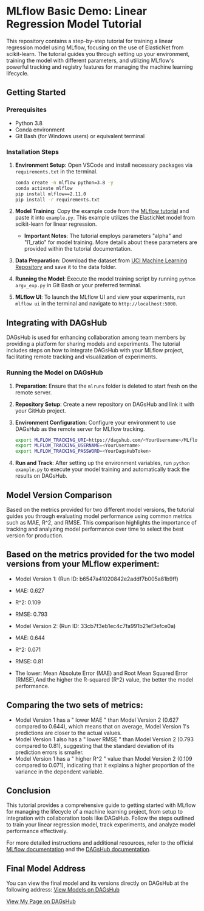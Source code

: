 
# MLflow Basic Demo: Linear Regression Model Tutorial

This repository contains a step-by-step tutorial for training a linear regression model using MLflow, focusing on the use of ElasticNet from scikit-learn. The tutorial guides you through setting up your environment, training the model with different parameters, and utilizing MLflow's powerful tracking and registry features for managing the machine learning lifecycle.

## Getting Started

### Prerequisites

- Python 3.8
- Conda environment
- Git Bash (for Windows users) or equivalent terminal

### Installation Steps

1. **Environment Setup**: Open VSCode and install necessary packages via `requirements.txt` in the terminal.

   ```bash
   conda create -n mlflow python=3.8 -y
   conda activate mlflow
   pip install mlflow==2.11.0
   pip install -r requirements.txt
   ```

2. **Model Training**: Copy the example code from the [MLflow tutorial](https://mlflow.org/docs/1.24.0/tutorials-and-examples/tutorial.html) and paste it into `example.py`. This example utilizes the ElasticNet model from scikit-learn for linear regression.

   - **Important Notes**: The tutorial employs parameters "alpha" and "l1_ratio" for model training. More details about these parameters are provided within the tutorial documentation.

3. **Data Preparation**: Download the dataset from [UCI Machine Learning Repository](http://archive.ics.uci.edu/dataset/186/wine+quality) and save it to the data folder.

4. **Running the Model**: Execute the model training script by running `python argv_exp.py` in Git Bash or your preferred terminal.

5. **MLflow UI**: To launch the MLflow UI and view your experiments, run `mlflow ui` in the terminal and navigate to `http://localhost:5000`.

## Integrating with DAGsHub

DAGsHub is used for enhancing collaboration among team members by providing a platform for sharing models and experiments. The tutorial includes steps on how to integrate DAGsHub with your MLflow project, facilitating remote tracking and visualization of experiments.

### Running the Model on DAGsHub

1. **Preparation**: Ensure that the `mlruns` folder is deleted to start fresh on the remote server.
2. **Repository Setup**: Create a new repository on DAGsHub and link it with your GitHub project.
3. **Environment Configuration**: Configure your environment to use DAGsHub as the remote server for MLflow tracking.

   ```bash
   export MLFLOW_TRACKING_URI=https://dagshub.com/<YourUsername>/MLflow-Basic-demo.mlflow
   export MLFLOW_TRACKING_USERNAME=<YourUsername>
   export MLFLOW_TRACKING_PASSWORD=<YourDagsHubToken>
   ```

4. **Run and Track**: After setting up the environment variables, run `python example.py` to execute your model training and automatically track the results on DAGsHub.

## Model Version Comparison

Based on the metrics provided for two different model versions, the tutorial guides you through evaluating model performance using common metrics such as MAE, R^2, and RMSE. This comparison highlights the importance of tracking and analyzing model performance over time to select the best version for production.

## Based on the metrics provided for the two model versions from your MLflow experiment:

-  Model Version 1: (Run ID: b6547a41020842e2addf7b005a81b9ff)
  - MAE: 0.627
  - R^2: 0.109
  - RMSE: 0.793

-  Model Version 2:  (Run ID: 33cb7f3eb1ec4c7fa991b21ef3efce0a)
  - MAE: 0.644
  - R^2: 0.071
  - RMSE: 0.81

- The lower: Mean Absolute Error (MAE) and Root Mean Squared Error (RMSE),And the  higher  the R-squared (R^2) value, the better the model performance.

## Comparing the two sets of metrics:

- Model Version 1 has a  " lower MAE "  than Model Version 2 (0.627 compared to 0.644), which means that on average, Model Version 1's predictions are closer to the actual values.
- Model Version 1 also has a " lower RMSE " than Model Version 2 (0.793 compared to 0.81), suggesting that the standard deviation of its prediction errors is smaller.
- Model Version 1 has a " higher R^2 " value than Model Version 2 (0.109 compared to 0.071), indicating that it explains a higher proportion of the variance in the dependent variable.

## Conclusion

This tutorial provides a comprehensive guide to getting started with MLflow for managing the lifecycle of a machine learning project, from setup to integration with collaboration tools like DAGsHub. Follow the steps outlined to train your linear regression model, track experiments, and analyze model performance effectively.

For more detailed instructions and additional resources, refer to the official [MLflow documentation](https://mlflow.org/docs/latest/index.html) and the [DAGsHub documentation](https://dagshub.com/docs/).

## Final Model Address

You can view the final model and its versions directly on DAGsHub at the following address:
[View Models on DAGsHub](https://dagshub.com/farshidhesami/MLflow-Basic-demo.mlflow/#/models)

[View My Page on DAGsHub](https://dagshub.com/farshidhesami/MLflow-Basic-demo)
